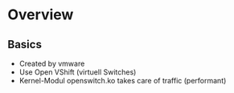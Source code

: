 # Overview

## Basics

  * Created by vmware
  * Use Open VShift (virtuell Switches)
  * Kernel-Modul openswitch.ko takes care of traffic (performant)
